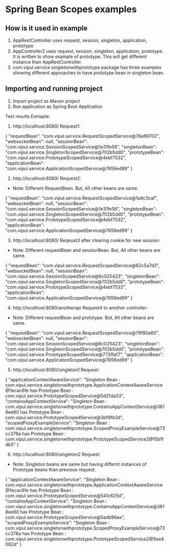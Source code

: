 # Spring Bean Scopes examples

## How is it used in example

1. AppRestController uses request, session, singleton, application, prototype
2. AppController2 uses request, session, singleton, application, prototype. It is written to show example of prototype. This will get different instance than AppRestController.
3. com.vipul.service.singletonwithprototype package has three examples showing different approaches to have prototype bean in singleton bean.

## Importing and running project

1. Import project as Maven project
2. Run application as Spring Boot Application


Test results Exmaple:

1. http://localhost:8080/  Request1:

{
    "requestBean": "com.vipul.service.RequestScopedService@76a69702",
    "websocketBean": null,
    "sessionBean": "com.vipul.service.SessionScopedService@1e31fe56",
    "singletonBean": "com.vipul.service.SingletonScopedService@702b5dd0",
    "prototypeBean": "com.vipul.service.PrototypeScopedService@4ebf7532",
    "applicationBean": "com.vipul.service.ApplicationScopedService@7659ed99"
}

2. http://localhost:8080/  Request2:
 - Note: Different RequestBean. But, All other beans are same.
 
{
    "requestBean": "com.vipul.service.RequestScopedService@1a4c3caf",
    "websocketBean": null,
    "sessionBean": "com.vipul.service.SessionScopedService@1e31fe56",
    "singletonBean": "com.vipul.service.SingletonScopedService@702b5dd0",
    "prototypeBean": "com.vipul.service.PrototypeScopedService@4ebf7532",
    "applicationBean": "com.vipul.service.ApplicationScopedService@7659ed99"
}

3. http://localhost:8080/  Reqeust3 after clearing cookie for new session:
 - Note: Different requestBean and sessionBean. But, All other beans are same.
 
{
    "requestBean": "com.vipul.service.RequestScopedService@62c5a7d3",
    "websocketBean": null,
    "sessionBean": "com.vipul.service.SessionScopedService@6c025423",
    "singletonBean": "com.vipul.service.SingletonScopedService@702b5dd0",
    "prototypeBean": "com.vipul.service.PrototypeScopedService@4ebf7532",
    "applicationBean": "com.vipul.service.ApplicationScopedService@7659ed99"
}

4. http://localhost:8080/anotherapi  Request4 to another controller: 
 - Note: Different requestBean and prototype. But, All other beans are same.
 
{
    "requestBean": "com.vipul.service.RequestScopedService@79f80a60",
    "websocketBean": null,
    "sessionBean": "com.vipul.service.SessionScopedService@6c025423",
    "singletonBean": "com.vipul.service.SingletonScopedService@702b5dd0",
    "prototypeBean": "com.vipul.service.PrototypeScopedService@773ffaf7",
    "applicationBean": "com.vipul.service.ApplicationScopedService@7659ed99"
}

5. http://localhost:8080/singleton1 Request:

{
    "applicationContextAwareService": "Singleton Bean : com.vipul.service.singletonwithprototype.ApplicationContextAwareService@1ecac6fe has Prototype Bean : com.vipul.service.PrototypeScopedService@5d21da03",
    "containsAppContextService": "Singleton Bean : com.vipul.service.singletonwithprototype.ContainsAppContextService@3818ee80 has Prototype Bean : com.vipul.service.PrototypeScopedService@3bf9fb3d",
    "scopedProxyExampleService": "Singleton Bean : com.vipul.service.singletonwithprototype.ScopedProxyExampleService@73cc378a has Prototype Bean : com.vipul.service.singletonwithprototype.PrototypeScopedService2@15b1fdb5"
}

6. http://localhost:8080/singleton2 Request:
 - Note: Singleton beans are same but having differnt instances of Prototype beans than previous request.
 
{
    "applicationContextAwareService": "Singleton Bean : com.vipul.service.singletonwithprototype.ApplicationContextAwareService@1ecac6fe has Prototype Bean : com.vipul.service.PrototypeScopedService@541c625d",
    "containsAppContextService": "Singleton Bean : com.vipul.service.singletonwithprototype.ContainsAppContextService@3818ee80 has Prototype Bean : com.vipul.service.PrototypeScopedService@5adb96ae",
    "scopedProxyExampleService": "Singleton Bean : com.vipul.service.singletonwithprototype.ScopedProxyExampleService@73cc378a has Prototype Bean : com.vipul.service.singletonwithprototype.PrototypeScopedService2@5ee4092d"
}
